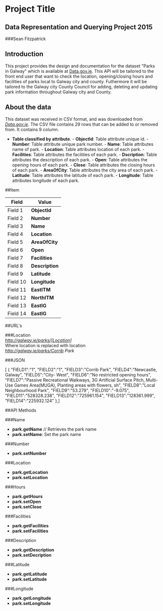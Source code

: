 # Project Title
## Data Representation and Querying Project 2015
###Sean Fitzpatrick

## Introduction
This project provides the design and documentation for the dataset "Parks in Galway" which is available at [Data.gov.ie](http://data.gov.ie). This API will be tailored to the front end user that want to check the location, opening/closing hours and facilities of parks local to Galway city and county. Futhermore it will be tailored to the Galway city County Council for adding, deleting and updating park information throughout Galway city and County.

## About the data
This dataset was received in CSV format, and was downloaded from [*Data.gov.ie*](https://data.gov.ie/dataset/parks-in-galway-city).
The CSV file contains 29 rows that can be added to or removed from. It contains 9 column.
   - **Table classified by attribute**.
    - **ObjectId**: Table attribute unique id.
    - **Number**: Table attribute unique park number.
    - **Name**: Table attributes name of park.
    - **Location**: Table attributes location of each park.
    - **Facilities**: Table attributes the facilities of each park.
    - **Dscription**: Table attributes the description of each park.
    - **Open**: Table attributes the opening hours of each park.
    - **Close**: Table attributes the closing hours of each park.
    - **AreaOfCity**: Table attributes the city area of each park.
    - **Latitude**: Table attributes the latitude of each park.
    - **Longitude**: Table attributes longitude of each park.
    

##Item

Field | Value 
------|------------
Field 1 | **ObjectId** | Unique Id (Number)
Field 2 | **Number** | Unique Number (Number)
Field 3 | **Name** | Park name (Text)
Field 4 | **Location** | Park location (Text)
Field 5 | **AreaOfCity** | Park geo area (Text)
Field 6 | **Open** | Opening hours (Number)
Field 7 | **Facilities** | Park facilities (Text)
Field 8 | **Description** | Park description (Text)
Field 9 | **Latitude** | Park latitude (Number)
Field 10 | **Longitude** | Park longitude (Number)
Field 11 | **EastITM** | Mapping (Number)
Field 12 | **NorthITM** | Mapping (Number)
Field 13 | **EastIG** | Mapping (Number)
Field 14 | **EastIG** | Mapping (Number)

##URL's

###Location   
*http://galway.ie/parks/[Location]*   
Where location is replaced with location   
*http://galway.ie/parks/Corrib Park*

###JSON

[  {
    "FIELD1":"1",
    "FIELD2":"1",
    "FIELD3":"Corrib Park",
    "FIELD4":"Newcastle, Galway",
    "FIELD5":"City- West",
    "FIELD6":"No restricted opening hours",
    "FIELD7":"Passive Recreational Walkways, 3G Artificial Surface Pitch, Multi- Use Games Area(MUGA), Planting areas with flowers, sh",
    "FIELD8":"Local Neighbourhood Park",
    "FIELD9":"53.279",
    "FIELD10":"-9.075",
    "FIELD11":"528328.238",
    "FIELD12":"725961.154",
    "FIELD13":"128361.999",
    "FIELD14":"225932.124"
  },]

##API Methods

###Name

- **park.getName** // Retrieves the park name
- **park.setName**: Set the park name
    
###Number

- **park.setNumber**
    
###Location

- **park.getLocation**
- **park.setLocation**
    
###Hours

- **park.getHours**
- **park.setOpen**
- **park.setClose**
    
###Facilities

- **park.getFacilities**
- **park.setFacilities**
    
###Description

- **park.getDescription**
- **park.setDecription**
    
###Latitude

- **park.getLatitude**
- **park.setLatitude**
    
###Longitude

- **park.getLongitude**
- **park.setLongitude**
  
